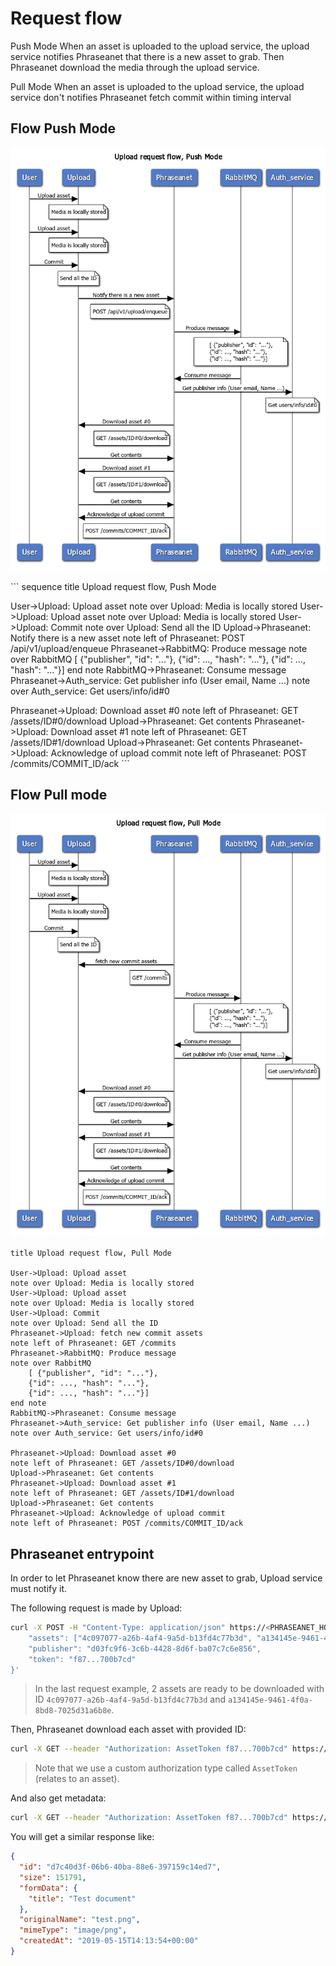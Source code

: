 # Request flow

Push Mode
When an asset is uploaded to the upload service, the upload service notifies Phraseanet that there is a new asset to grab.
Then Phraseanet download the media through the upload service.

Pull Mode
When an asset is uploaded to the upload service, the upload service don't notifies
Phraseanet fetch commit within timing interval

## Flow Push Mode

![Sequence](sequence.png "Request sequence")

​``` sequence
title Upload request flow, Push Mode

User->Upload: Upload asset
note over Upload: Media is locally stored
User->Upload: Upload asset
note over Upload: Media is locally stored
User->Upload: Commit
note over Upload: Send all the ID
Upload->Phraseanet: Notify there is a new asset
note left of Phraseanet: POST /api/v1/upload/enqueue
Phraseanet->RabbitMQ: Produce message
note over RabbitMQ
    [ {"publisher", "id": "..."},
    {"id": ..., "hash": "..."},
    {"id": ..., "hash": "..."}]
end note
RabbitMQ->Phraseanet: Consume message
Phraseanet->Auth_service: Get publisher info (User email, Name ...) 
note over Auth_service: Get users/info/id#0

Phraseanet->Upload: Download asset #0
note left of Phraseanet: GET /assets/ID#0/download
Upload->Phraseanet: Get contents
Phraseanet->Upload: Download asset #1
note left of Phraseanet: GET /assets/ID#1/download
Upload->Phraseanet: Get contents
Phraseanet->Upload: Acknowledge of upload commit
note left of Phraseanet: POST /commits/COMMIT_ID/ack
​```

## Flow Pull mode

![Sequence](upload_sequence_Phraseanet_pull_mode.png "Request sequence Pull mode")

```
title Upload request flow, Pull Mode

User->Upload: Upload asset
note over Upload: Media is locally stored
User->Upload: Upload asset
note over Upload: Media is locally stored
User->Upload: Commit
note over Upload: Send all the ID
Phraseanet->Upload: fetch new commit assets
note left of Phraseanet: GET /commits
Phraseanet->RabbitMQ: Produce message
note over RabbitMQ
    [ {"publisher", "id": "..."},
    {"id": ..., "hash": "..."},
    {"id": ..., "hash": "..."}]
end note
RabbitMQ->Phraseanet: Consume message
Phraseanet->Auth_service: Get publisher info (User email, Name ...) 
note over Auth_service: Get users/info/id#0

Phraseanet->Upload: Download asset #0
note left of Phraseanet: GET /assets/ID#0/download
Upload->Phraseanet: Get contents
Phraseanet->Upload: Download asset #1
note left of Phraseanet: GET /assets/ID#1/download
Upload->Phraseanet: Get contents
Phraseanet->Upload: Acknowledge of upload commit
note left of Phraseanet: POST /commits/COMMIT_ID/ack
```

## Phraseanet entrypoint

In order to let Phraseanet know there are new asset to grab, Upload service must notify it.

The following request is made by Upload:

```bash
curl -X POST -H "Content-Type: application/json" https://<PHRASEANET_HOST>/api/v1/upload/enqueue -d'{
    "assets": ["4c097077-a26b-4af4-9a5d-b13fd4c77b3d", "a134145e-9461-4f0a-8bd8-7025d31a6b8e"],
    "publisher": "d03fc9f6-3c6b-4428-8d6f-ba07c7c6e856",
    "token": "f87...700b7cd"
}'
```

> In the last request example, 2 assets are ready to be downloaded with ID `4c097077-a26b-4af4-9a5d-b13fd4c77b3d` and `a134145e-9461-4f0a-8bd8-7025d31a6b8e`.

Then, Phraseanet download each asset with provided ID:

```bash
curl -X GET --header "Authorization: AssetToken f87...700b7cd" https://<UPLOAD_HOST>/assets/<ID>/download
```

> Note that we use a custom authorization type called `AssetToken` (relates to an asset).

And also get metadata:

```bash
curl -X GET --header "Authorization: AssetToken f87...700b7cd" https://<UPLOAD_HOST>/assets/<ID>
```

You will get a similar response like:

```json
{
  "id": "d7c40d3f-06b6-40ba-88e6-397159c14ed7",
  "size": 151791,
  "formData": {
    "title": "Test document"
  },
  "originalName": "test.png",
  "mimeType": "image/png",
  "createdAt": "2019-05-15T14:13:54+00:00"
}
```
